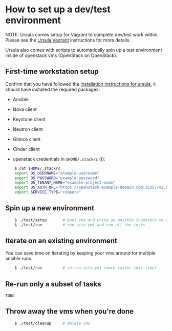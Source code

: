 # How to set up a dev/test environment

NOTE: Ursula comes setup for Vagrant to complete dev/test work within.  Please see the [Ursula Vagrant](https://github.com/blueboxgroup/ursula#vagrant) instructions for more details.

Ursula also comes with scripts to automatically spin up a test environment inside of openstack vms (OpenStack on OpenStack).

## First-time workstation setup

Confirm that you have followed the [installation instructions for ursula](https://github.com/blueboxgroup/ursula#installation), it should have installed the required packages:

  - Ansible
  - Nova client
  - Keystone client
  - Neutron client
  - Glance client
  - Cinder client

  - openstack credentials in `$HOME/.stackrc` (t):

```bash
    $ cat $HOME/.stackrc
    export OS_USERNAME="example-username"
    export OS_PASSWORD="example-password"
    export OS_TENANT_NAME="example-project-name"
    export OS_AUTH_URL="https://openstack-example-domain.com:35357/v2.0/"
    export SERVICE_TYPE="compute"
```
## Spin up a new environment

```bash
    $ ./test/setup       # boot vms and write an ansible inventory to envs/example/hosts
    $ ./test/run         # run site.yml and run all the tests
```

## Iterate on an existing environment

You can save time on iterating by keeping your vms around for multiple ansible runs.

```bash
    $ ./test/run         # re-run site.yml (much faster this time)
```

## Re-run only a subset of tasks

    TODO

## Throw away the vms when you're done

```bash
    $ ./test/cleanup     # delete vms
```
